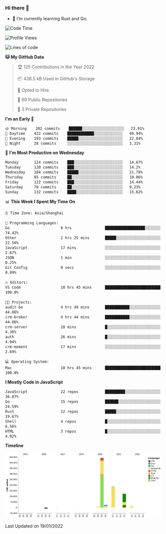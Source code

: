 ### Hi there 👋

- 🌱 I’m currently learning Rust and Go.

<!--START_SECTION:waka-->
![Code Time](http://img.shields.io/badge/Code%20Time-135%20hrs%2019%20mins-blue)

![Profile Views](http://img.shields.io/badge/Profile%20Views-0-blue)

![Lines of code](https://img.shields.io/badge/From%20Hello%20World%20I%27ve%20Written-796%20Thousand%20lines%20of%20code-blue)

**🐱 My GitHub Data** 

> 🏆 125 Contributions in the Year 2022
 > 
> 📦 438.5 kB Used in GitHub's Storage 
 > 
> 💼 Opted to Hire
 > 
> 📜 69 Public Repositories 
 > 
> 🔑 3 Private Repositories  
 > 
**I'm an Early 🐤** 

```text
🌞 Morning    202 commits    ██████░░░░░░░░░░░░░░░░░░░   23.91% 
🌆 Daytime    422 commits    ████████████░░░░░░░░░░░░░   49.94% 
🌃 Evening    193 commits    █████░░░░░░░░░░░░░░░░░░░░   22.84% 
🌙 Night      28 commits     ░░░░░░░░░░░░░░░░░░░░░░░░░   3.31%

```
📅 **I'm Most Productive on Wednesday** 

```text
Monday       124 commits    ███░░░░░░░░░░░░░░░░░░░░░░   14.67% 
Tuesday      120 commits    ███░░░░░░░░░░░░░░░░░░░░░░   14.2% 
Wednesday    184 commits    █████░░░░░░░░░░░░░░░░░░░░   21.78% 
Thursday     85 commits     ██░░░░░░░░░░░░░░░░░░░░░░░   10.06% 
Friday       122 commits    ███░░░░░░░░░░░░░░░░░░░░░░   14.44% 
Saturday     78 commits     ██░░░░░░░░░░░░░░░░░░░░░░░   9.23% 
Sunday       132 commits    ████░░░░░░░░░░░░░░░░░░░░░   15.62%

```


📊 **This Week I Spent My Time On** 

```text
⌚︎ Time Zone: Asia/Shanghai

💬 Programming Languages: 
Go                       8 hrs               ██████████████████░░░░░░░   74.42% 
Other                    2 hrs 25 mins       █████░░░░░░░░░░░░░░░░░░░░   22.56% 
JavaScript               17 mins             ░░░░░░░░░░░░░░░░░░░░░░░░░   2.67% 
JSON                     1 min               ░░░░░░░░░░░░░░░░░░░░░░░░░   0.25% 
Git Config               0 secs              ░░░░░░░░░░░░░░░░░░░░░░░░░   0.09%

🔥 Editors: 
VS Code                  10 hrs 45 mins      █████████████████████████   100.0%

🐱‍💻 Projects: 
audit-be                 4 hrs 49 mins       ███████████░░░░░░░░░░░░░░   44.86% 
crm-broker               4 hrs 44 mins       ███████████░░░░░░░░░░░░░░   44.06% 
crm-server               28 mins             █░░░░░░░░░░░░░░░░░░░░░░░░   4.36% 
auth                     26 mins             █░░░░░░░░░░░░░░░░░░░░░░░░   4.04% 
crm-moment               17 mins             ░░░░░░░░░░░░░░░░░░░░░░░░░   2.69%

💻 Operating System: 
Mac                      10 hrs 45 mins      █████████████████████████   100.0%

```

**I Mostly Code in JavaScript** 

```text
JavaScript               22 repos            █████████░░░░░░░░░░░░░░░░   36.07% 
Go                       15 repos            ██████░░░░░░░░░░░░░░░░░░░   24.59% 
Rust                     12 repos            █████░░░░░░░░░░░░░░░░░░░░   19.67% 
Shell                    4 repos             █░░░░░░░░░░░░░░░░░░░░░░░░   6.56% 
HTML                     3 repos             █░░░░░░░░░░░░░░░░░░░░░░░░   4.92%

```


**Timeline**

![Chart not found](https://raw.githubusercontent.com/elton/elton/main/charts/bar_graph.png) 


 Last Updated on 19/01/2022
<!--END_SECTION:waka-->

<!--
**elton/elton** is a ✨ _special_ ✨ repository because its `README.md` (this file) appears on your GitHub profile.

Here are some ideas to get you started:

- 🔭 I’m currently working on ...
- 🌱 I’m currently learning ...
- 👯 I’m looking to collaborate on ...
- 🤔 I’m looking for help with ...
- 💬 Ask me about ...
- 📫 How to reach me: ...
- 😄 Pronouns: ...
- ⚡ Fun fact: ...
-->
